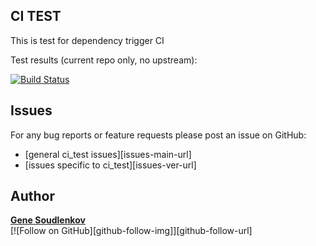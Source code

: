 ## CI TEST

This is test for dependency trigger CI

Test results (current repo only, no upstream):

[![Build Status](https://travis-ci.org/sgenie68/ci_test_dep.svg?branch=master)](https://travis-ci.org/sgenie68/ci_test_dep)

Issues
------
For any bug reports or feature requests
please post an issue on GitHub:

* [general ci_test issues][issues-main-url]
* [issues specific to ci_test][issues-ver-url]

Author
------
[**Gene Soudlenkov**](https://google.com/)
<br/>
[![Follow on GitHub][github-follow-img]][github-follow-url]
<br/>

